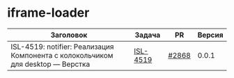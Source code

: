 # iframe-loader


| Заголовок | Задача | PR | Версия |
|--|--|--|--|
| ISL-4519: notifier: Реализация Компонента с колокольчиком для desktop — Верстка | [ISL-4519](https://st.yandex-team.ru/ISL-4519) | [#2868](https://github.yandex-team.ru/lego/islands/pull/2868) | 0.0.1 |
